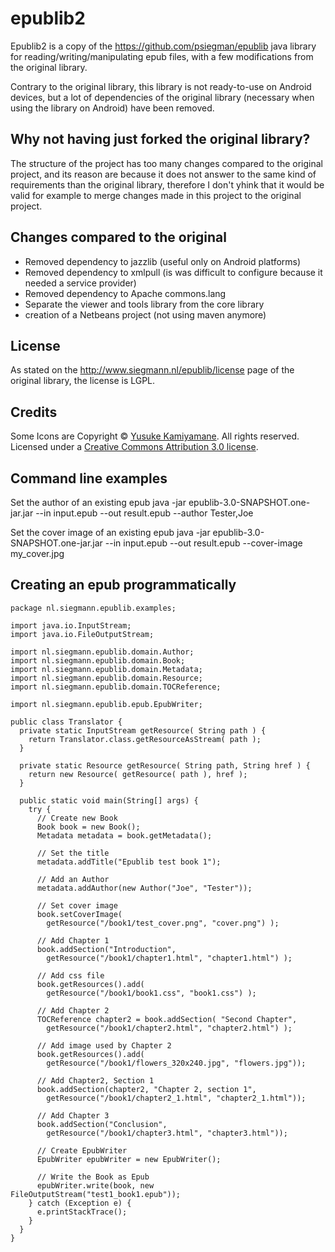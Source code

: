 # epublib2
Epublib2 is a copy of the https://github.com/psiegman/epublib java library for reading/writing/manipulating epub files, with
a few modifications from the original library.

Contrary to the original library, this library is not ready-to-use on Android devices, but a lot of dependencies
of the original library (necessary when using the library on Android) have been removed.

## Why not having just forked the original library?
The structure of the project has too many changes compared to the original project, and its reason are because it does not answer to the 
same kind of requirements than the original library, therefore I don't yhink that it would be valid for example to merge changes made in 
this project to the original project.

## Changes compared to the original
* Removed dependency to jazzlib (useful only on Android platforms)
* Removed dependency to xmlpull (is was difficult to configure because it needed a service provider)
* Removed dependency to Apache commons.lang
* Separate the viewer and tools library from the core library
* creation of a Netbeans project (not using maven anymore) 

## License
As stated on the http://www.siegmann.nl/epublib/license page of the original library, the license is LGPL.

## Credits
Some Icons are Copyright © <a href="http://p.yusukekamiyamane.com/">Yusuke Kamiyamane</a>. All rights reserved. 
Licensed under a <a href="http://creativecommons.org/licenses/by/3.0/">Creative Commons Attribution 3.0 license</a>.

## Command line examples

Set the author of an existing epub
	java -jar epublib-3.0-SNAPSHOT.one-jar.jar --in input.epub --out result.epub --author Tester,Joe

Set the cover image of an existing epub
	java -jar epublib-3.0-SNAPSHOT.one-jar.jar --in input.epub --out result.epub --cover-image my_cover.jpg

## Creating an epub programmatically

	package nl.siegmann.epublib.examples;

	import java.io.InputStream;
	import java.io.FileOutputStream;
	 
	import nl.siegmann.epublib.domain.Author;
	import nl.siegmann.epublib.domain.Book;
	import nl.siegmann.epublib.domain.Metadata;
	import nl.siegmann.epublib.domain.Resource;
	import nl.siegmann.epublib.domain.TOCReference;
	
	import nl.siegmann.epublib.epub.EpubWriter;
	 
	public class Translator {
	  private static InputStream getResource( String path ) {
	    return Translator.class.getResourceAsStream( path );
	  }
	
	  private static Resource getResource( String path, String href ) {
	    return new Resource( getResource( path ), href );
	  }
	
	  public static void main(String[] args) {
	    try {
	      // Create new Book
	      Book book = new Book();
	      Metadata metadata = book.getMetadata();
	       
	      // Set the title
	      metadata.addTitle("Epublib test book 1");
	       
	      // Add an Author
	      metadata.addAuthor(new Author("Joe", "Tester"));
	       
	      // Set cover image
	      book.setCoverImage(
	        getResource("/book1/test_cover.png", "cover.png") );
	       
	      // Add Chapter 1
	      book.addSection("Introduction",
	        getResource("/book1/chapter1.html", "chapter1.html") );
	       
	      // Add css file
	      book.getResources().add(
	        getResource("/book1/book1.css", "book1.css") );
	       
	      // Add Chapter 2
	      TOCReference chapter2 = book.addSection( "Second Chapter",
	        getResource("/book1/chapter2.html", "chapter2.html") );
	       
	      // Add image used by Chapter 2
	      book.getResources().add(
	        getResource("/book1/flowers_320x240.jpg", "flowers.jpg"));
	       
	      // Add Chapter2, Section 1
	      book.addSection(chapter2, "Chapter 2, section 1",
	        getResource("/book1/chapter2_1.html", "chapter2_1.html"));
	       
	      // Add Chapter 3
	      book.addSection("Conclusion",
	        getResource("/book1/chapter3.html", "chapter3.html"));
	       
	      // Create EpubWriter
	      EpubWriter epubWriter = new EpubWriter();
	       
	      // Write the Book as Epub
	      epubWriter.write(book, new FileOutputStream("test1_book1.epub"));
	    } catch (Exception e) {
	      e.printStackTrace();
	    }
	  }
	}

